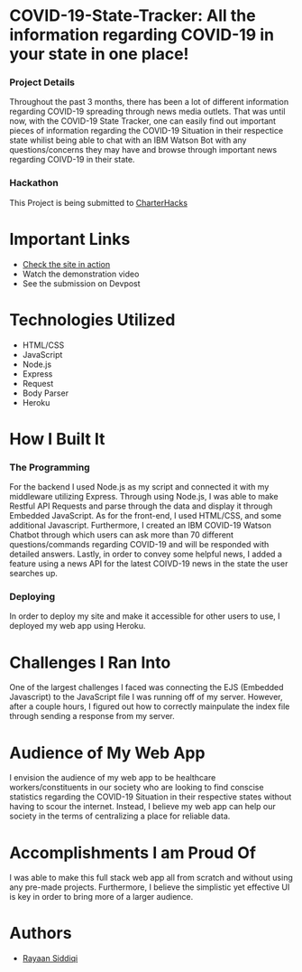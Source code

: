# COVID-19-State-Tracker: All the information regarding COVID-19 in your state in one place!
### Project Details
Throughout the past 3 months, there has been a lot of different information regarding COVID-19 spreading through news media outlets. That was until now, with the COVID-19 State Tracker, one can easily find out important pieces of information regarding the COVID-19 Situation in their respectice state whilist being able to chat with an IBM Watson Bot with any questions/concerns they may have and browse through important news regarding COIVD-19 in their state.

### Hackathon
This Project is being submitted to <a href = "https://charterhacks.devpost.com" target = "_blank">CharterHacks</a>

# Important Links
* <a href = "https://covid19-state-tracker.herokuapp.com">Check the site in action</a>
* Watch the demonstration video
* See the submission on Devpost

# Technologies Utilized
* HTML/CSS
* JavaScript
* Node.js
* Express
* Request
* Body Parser
* Heroku

# How I Built It
### The Programming
For the backend I used Node.js as my script and connected it with my middleware utilizing Express. Through using Node.js, I was able to make Restful API Requests and parse through the data and display it through Embedded JavaScript. As for the front-end, I used HTML/CSS, and some additional Javascript. Furthermore, I created an IBM COVID-19 Watson Chatbot through which users can ask more than 70 different questions/commands regarding COVID-19 and will be responded with detailed answers. Lastly, in order to convey some helpful news, I added a feature using a news API for the latest COIVD-19 news in the state the user searches up.

### Deploying
In order to deploy my site and make it accessible for other users to use, I deployed my web app using Heroku.

# Challenges I Ran Into
One of the largest challenges I faced was connecting the EJS (Embedded Javascript) to the JavaScript file I was running off of my server. However, after a couple hours, I figured out how to correctly mainpulate the index file through sending a response from my server.

# Audience of My Web App
I envision the audience of my web app to be healthcare workers/constituents in our society who are looking to find conscise statistics regarding the COVID-19 Situation in their respective states without having to scour the internet. Instead, I believe my web app can help our society in the terms of centralizing a place for reliable data. 

# Accomplishments I am Proud Of
I was able to make this full stack web app all from scratch and without using any pre-made projects. Furthermore, I believe the simplistic yet effective UI is key in order to bring more of a larger audience.

# Authors
* <a href = "https://rayaansiddiqi.com">Rayaan Siddiqi</a>
